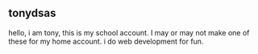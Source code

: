 ## tonydsas

hello, i am tony, this is my school account. I may or may not make one of these for my home account.
i do web development for fun.
